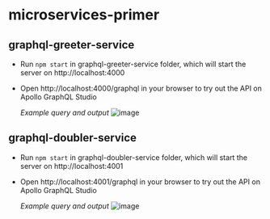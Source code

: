 # microservices-primer

## graphql-greeter-service
- Run ``` npm start ``` in graphql-greeter-service folder, which will start the server on http://localhost:4000
- Open http://localhost:4000/graphql in your browser to try out the API on Apollo GraphQL Studio

    _Example query and output_
    ![image](https://user-images.githubusercontent.com/35166465/139087237-0c674554-699f-44f6-a806-f2c1a66fc897.png)

## graphql-doubler-service
- Run ``` npm start ``` in graphql-doubler-service folder, which will start the server on http://localhost:4001
- Open http://localhost:4001/graphql in your browser to try out the API on Apollo GraphQL Studio

    _Example query and output_
    ![image](https://user-images.githubusercontent.com/35166465/139793823-f55fd283-d54e-4f9b-b5a5-df0698e7c469.png)


